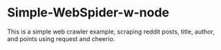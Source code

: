# Simple-WebSpider-w-node
This is a simple web crawler example, scraping reddit posts, title, author, and points using request and cheerio. 
